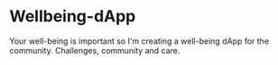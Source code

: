 # Wellbeing-dApp
Your well-being is important so I'm creating a well-being dApp for the community.
Challenges, community and care.
